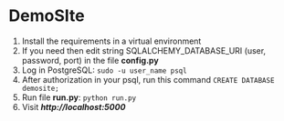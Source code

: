 # DemoSIte
1) Install the requirements in a virtual environment
2) If you need then edit string SQLALCHEMY_DATABASE_URI (user, password, port) in the file **config.py**
3) Log in PostgreSQL: `sudo -u user_name psql`
4) After authorization in your psql, run this command `CREATE DATABASE demosite;`
5) Run file **run.py**: `python run.py`
6) Visit **_**http://localhost:5000**_**